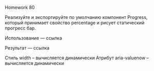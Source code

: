 Homework 80

Реализуйте и экспортируйте по умолчанию компонент Progress, который принимает свойство percentage и рисует статический прогресс бар.

Использование — ссылка

Результат — ссылка

Стиль width – вычисляется динамически
Атрибут aria-valuenow – вычисляется динамически
